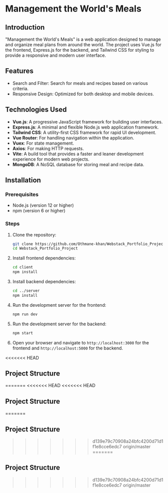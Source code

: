 # Management the World's Meals

## Introduction
"Management the World's Meals" is a web application designed to manage and organize meal plans from around the world. The project uses Vue.js for the frontend, Express.js for the backend, and Tailwind CSS for styling to provide a responsive and modern user interface.

## Features
- Search and Filter: Search for meals and recipes based on various criteria.
- Responsive Design: Optimized for both desktop and mobile devices.

## Technologies Used
- **Vue.js**: A progressive JavaScript framework for building user interfaces.
- **Express.js**: A minimal and flexible Node.js web application framework.
- **Tailwind CSS**: A utility-first CSS framework for rapid UI development.
- **Vue Router**: For handling navigation within the application.
- **Vuex**: For state management.
- **Axios**: For making HTTP requests.
- **Vite**: A build tool that provides a faster and leaner development experience for modern web projects.
- **MongoDB**: A NoSQL database for storing meal and recipe data.

## Installation

### Prerequisites
- Node.js (version 12 or higher)
- npm (version 6 or higher)

### Steps
1. Clone the repository:
    ```bash
    git clone https://github.com/Othmane-khan/Webstack_Portfolio_Project.git
    cd Webstack_Portfolio_Project
    ```

2. Install frontend dependencies:
    ```bash
    cd client
    npm install
    ```

3. Install backend dependencies:
    ```bash
    cd ../server
    npm install
    ```

4. Run the development server for the frontend:
    ```bash
    npm run dev
    ```

5. Run the development server for the backend:
    ```bash
    npm start
    ```

6. Open your browser and navigate to `http://localhost:3000` for the frontend and `http://localhost:5000` for the backend.

<<<<<<< HEAD
## Project Structure
=======
<<<<<<< HEAD
<<<<<<< HEAD
## Project Structure
=======
## Project Structure
>>>>>>> d139e79c70908a24bfc4200d71d1f1e8cce6edc7
>>>>>>> origin/master
=======
## Project Structure
>>>>>>> d139e79c70908a24bfc4200d71d1f1e8cce6edc7
>>>>>>> origin/master
